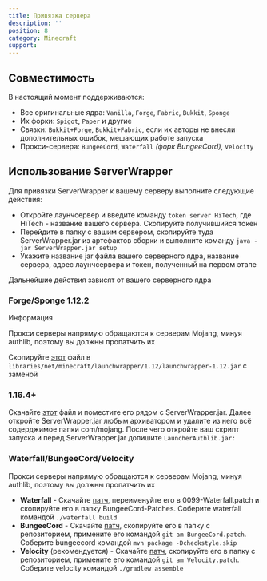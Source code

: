 ```yaml
---
title: Привязка сервера
description: ''
position: 8
category: Minecraft
support:
---
```

## Совместимость

В настоящий момент поддерживаются:

-   Все оригинальные ядра: `Vanilla`, `Forge`, `Fabric`, `Bukkit`, `Sponge`
-   Их форки: `Spigot`, `Paper` и другие
-   Связки: `Bukkit+Forge`, `Bukkit+Fabric`, если их авторы не внесли дополнительных ошибок, мешающих работе запуска
-   Прокси-сервера: `BungeeCord`, `Waterfall` *(форк BungeeCord)*, `Velocity`

## Использование ServerWrapper

Для привязки ServerWrapper к вашему серверу выполните следующие действия:

-   Откройте лаунчсервер и введите команду ```token server HiTech```, где HiTech - название вашего сервера. Скопируйте получившийся токен
-   Перейдите в папку с вашим сервером, скопируйте туда ServerWrapper.jar из артефактов сборки и выполните команду ```java -jar ServerWrapper.jar setup```  
-   Укажите название jar файла вашего серверного ядра, название сервера, адрес лаунчсервера и токен, полученный на первом этапе

Дальнейшие действия зависят от вашего серверного ядра

### Forge/Sponge 1.12.2

<alert>Информация

Прокси серверы напрямую обращаются к серверам Mojang, минуя authlib, поэтому вы должны пропатчить их

Скопируйте [этот](https://mirror.gravit.pro/compat/launchwrapper-1.12-5.0.x-fixed.jar) файл в ```libraries/net/minecraft/launchwrapper/1.12/launchwrapper-1.12.jar``` с заменой

</alert>

### 1.16.4+

<alert>

Скачайте [этот](https://mirror.gravit.pro/compat/authlib/2/LauncherAuthlib2-5.2.0.jar) файл и поместите его рядом с ServerWrapper.jar. Далее откройте ServerWrapper.jar любым архиватором и удалите из него всё содерджимое папки com/mojang. После чего откройте ваш скрипт запуска и перед ServerWrapper.jar допишите ```LauncherAuthlib.jar:```

</alert>

### Waterfall/BungeeCord/Velocity

<alert>

Прокси серверы напрямую обращаются к серверам Mojang, минуя authlib, поэтому вы должны пропатчить их

-   **Waterfall**  - Скачайте  [патч](https://mirror.gravit.pro/compat/patch/Waterfall.patch), переименуйте его в 0099-Waterfall.patch и скопируйте его в папку BungeeCord-Patches. Соберите waterfall командой ```./waterfall build```
-   **BungeeCord**  - Скачайте  [патч](https://mirror.gravit.pro/compat/patch/BungeeCord.patch), скопируйте его в папку с репозиторием, примените его командой ```git am BungeeCord.patch```. Соберите bungeecord командой ```mvn package -Dcheckstyle.skip```  
-   **Velocity**  (рекомендуется) - Скачайте  [патч](https://mirror.gravit.pro/compat/patch/Velocity.patch), скопируйте его в папку с репозиторием, примените его командой ```git am Velocity.patch```. Соберите velocity командой ```./gradlew assemble```

</alert>
